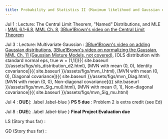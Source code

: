 ```yaml
---
title: Probability and Statistics II (Maximum likelihood and Gaussian distribution)
---
```

Jul 1
: Lecture: The Central Limit Theorem, "Named" Distributions, and MLE
    : [MML 6.1-6.8](https://mml-book.github.io/book/mml-book.pdf), [MML Ch. 8](https://mml-book.github.io/book/mml-book.pdf), [3Blue1Brown's video on the Central Limit Theorem](https://www.youtube.com/watch?v=zeJD6dqJ5lo&t=314s)

Jul 3
: Lecture: Multivariate Gaussian
    : [3Blue1Brown's video on adding Gaussian distributions](https://www.youtube.com/watch?v=d_qvLDhkg00), [3Blue1Brown's video on normalizing the Gaussian](https://www.youtube.com/watch?v=cy8r7WSuT1I&t=126s), [MML Ch. 11 (Gaussian Mixture Models, not covered)](https://mml-book.github.io/book/mml-book.pdf), [OLS distribution with standard normal eps, true w = (1,1)]({{ site.baseurl }}/assets/figs/ols_distribution_d2.html), [MVN with mean (0, 0), Identity covariance]({{ site.baseurl }}/assets/figs/mvn_I.html), [MVN with mean (0, 0), Diagonal covariance]({{ site.baseurl }}/assets/figs/mvn_Diag.html), [MVN with mean (0, 0), Non-diagonal covariance]({{ site.baseurl }}/assets/figs/mvn_Sig_mu0.html), [MVN with mean (1, 1), Non-diagonal covariance]({{ site.baseurl }}/assets/figs/mvn_Sig_mu.html)

Jul 4
: **DUE**{: .label .label-blue } **PS 5 due**
    : Problem 2 is extra credit (see Ed)

Jul 8
: **DUE**{: .label .label-blue } **Final Project Evaluation due**

LS (Story thus far)
: 

GD (Story thus far)
:
